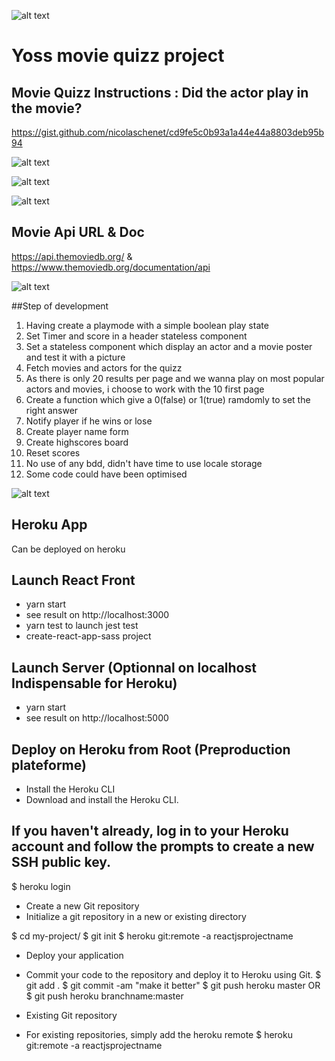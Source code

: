 ![alt text](https://github.com/jendigital/yossmoviequizz-reactjs/blob/master/yoss.png)

Yoss movie quizz project 
========================

## Movie Quizz Instructions : Did the actor play in the movie? 

https://gist.github.com/nicolaschenet/cd9fe5c0b93a1a44e44a8803deb95b94

![alt text](https://github.com/jendigital/yossmoviequizz-reactjs/blob/master/yossmoviequizz_instructions1.png)

![alt text](https://github.com/jendigital/yossmoviequizz-reactjs/blob/master/yossmoviequizz_instructions2.png)

![alt text](https://github.com/jendigital/yossmoviequizz-reactjs/blob/master/yossmoviequizz_instructions3.png)

## Movie Api URL & Doc 

https://api.themoviedb.org/ & https://www.themoviedb.org/documentation/api

![alt text](https://github.com/jendigital/yossmoviequizz-reactjs/blob/master/movielist.png)

##Step of development 

1. Having create a playmode with a simple boolean play state 
2. Set Timer and score in a header stateless component
3. Set a stateless component which display an actor and a movie poster and test it with a picture
4. Fetch movies and actors for the quizz
5. As there is only 20 results per page and we wanna play on most popular actors and movies, i choose to work with the 10 first page
6. Create a function which give a 0(false) or 1(true) ramdomly to set the right answer
7. Notify player if he wins or lose
8. Create player name form
9. Create highscores board
10. Reset scores
11. No use of any bdd, didn't have time to use locale storage
12. Some code could have been optimised

![alt text](https://github.com/jendigital/yossmoviequizz-reactjs/blob/master/game.png)

## Heroku App

Can be deployed on heroku

## Launch React Front

* yarn start
* see result on http://localhost:3000
* yarn test to launch jest test
* create-react-app-sass project

## Launch Server (Optionnal on localhost Indispensable for Heroku)

* yarn start
* see result on http://localhost:5000

## Deploy on Heroku from Root (Preproduction plateforme)

* Install the Heroku CLI
* Download and install the Heroku CLI.

## If you haven't already, log in to your Heroku account and follow the prompts to create a new SSH public key.

$ heroku login
* Create a new Git repository
* Initialize a git repository in a new or existing directory

$ cd my-project/
$ git init
$ heroku git:remote -a reactjsprojectname

* Deploy your application
* Commit your code to the repository and deploy it to Heroku using Git.
$ git add .
$ git commit -am "make it better"
$ git push heroku master
OR
$ git push heroku branchname:master

* Existing Git repository
* For existing repositories, simply add the heroku remote
$ heroku git:remote -a reactjsprojectname
